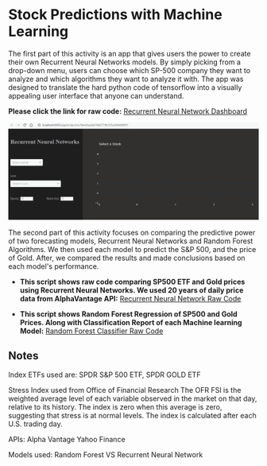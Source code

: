 # Stock Predictions with Machine Learning
The first part of this activity is an app that gives users the power to create their own Recurrent Neural Networks models. By simply picking from a drop-down menu, users can choose which SP-500 company they want to analyze and which algorithms they want to analyze it with. The app was designed to translate the hard python code of tensorflow into a visually appealing user interface that anyone can understand.

**Please click the link for raw code:** 
[Recurrent Neural Network Dashboard](https://github.com/EmilianoAmador/Stock_Predictions_with_ML/blob/master/RNN_Dash.ipynb "Click Me")

[![Click Me](RNN_Dashgif.gif)](https://github.com/EmilianoAmador/Stock_Predictions_with_ML/blob/master/RNN_Dashgif.gif)

The second part of this activity focuses on comparing the predictive power of two forecasting models, Recurrent Neural Networks and Random Forest Algorithms. We then used each model to predict the S&P 500, and the price of Gold. After, we compared the results and made conclusions based on each model's performance.



* **This script shows raw code comparing SP500 ETF and Gold prices using Recurrent Neural Networks. We used 20 years of daily price data from AlphaVantage API:** 
[Recurrent Neural Network Raw Code](https://github.com/EmilianoAmador/Stock_Predictions_with_ML/blob/master/RNN_SPY_GLD.ipynb "Click Me")

* **This script shows Random Forest Regression of SP500 and Gold Prices. Along with Classification Report of each Machine learning Model:**
[Random Forest Classifier Raw Code](https://github.com/EmilianoAmador/Stock_Predictions_with_ML/blob/master/trail%20and%20error.ipynb "Click Me")

## Notes 
 Index ETFs used are:
 SPDR S&P 500 ETF, 
 SPDR GOLD ETF

Stress Index used from Office of Financial Research
The OFR FSI is the weighted average level of each variable observed in the market on that day, relative to its history. The index is zero when this average is zero, suggesting that stress is at normal levels. The index is calculated after each U.S. trading day.

APIs:
  Alpha Vantage 
  Yahoo Finance
 
 Models used:
  Random Forest VS Recurrent Neural Network

